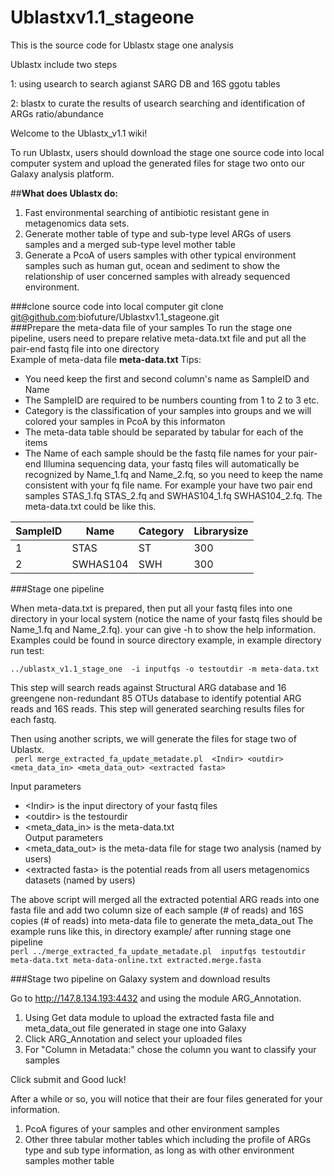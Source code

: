 # Ublastxv1.1_stageone
This is the source code for Ublastx stage one analysis

Ublastx include two steps

1: using usearch to search agianst SARG DB and 16S ggotu tables 

2: blastx to curate the results of usearch searching and identification of ARGs ratio/abundance

Welcome to the Ublastx_v1.1 wiki!

To run Ublastx, users should download the stage one source code into local computer system and upload the generated files for stage two onto our Galaxy analysis platform. 

##**What does Ublastx do:**   
1. Fast environmental searching of antibiotic resistant gene in metagenomics data sets.   
2. Generate mother table of type and sub-type level ARGs of users samples and a merged sub-type level mother table    
3. Generate a PcoA of users samples with other typical environment samples such as human gut, ocean and sediment to show the relationship of user concerned samples with already sequenced environment.

###clone source code into local computer
    git clone  git@github.com:biofuture/Ublastxv1.1_stageone.git  
###Prepare the meta-data file of your samples
 To run the stage one pipeline, users need to prepare relative meta-data.txt file and put all the pair-end fastq file into one directory  
Example of meta-data file **meta-data.txt**  Tips:   
* You need keep the first and second column's name as SampleID and Name
* The SampleID are required to be numbers counting from 1 to 2 to 3 etc.
* Category is the classification of your samples into groups and we will colored your samples in PcoA by this informaton
* The meta-data table should be separated by tabular for each of the items 
* The Name of each sample should be the fastq file names for your pair-end Illumina sequencing data, your fastq files will automatically be recognized by Name_1.fq and Name_2.fq, so you need to keep the name consistent with your fq file name.  For example your have two pair end samples STAS_1.fq STAS_2.fq and SWHAS104_1.fq SWHAS104_2.fq. The meta-data.txt could be like this.

SampleID | Name | Category | Librarysize
---------|------|-----------|------------ 
 1       | STAS | ST  |         300  
 2       | SWHAS104 | SWH  |         300

###Stage one pipeline

When meta-data.txt is prepared, then put all your fastq files into one directory in your local system (notice the name of your fastq files should be Name_1.fq and Name_2.fq). your can give -h to show the help information. Examples could be found in source directory example, in example directory run test:   

`../ublastx_v1.1_stage_one  -i inputfqs -o testoutdir -m meta-data.txt`  

This step will search reads against Structural ARG database and 16 greengene non-redundant 85 OTUs database to identify potential ARG reads and 16S reads. This step will generated searching results files for each fastq.  
 
Then using another scripts, we will generate the files for stage two of Ublastx.   
` perl merge_extracted_fa_update_metadate.pl  <Indir> <outdir> <meta_data_in> <meta_data_out> <extracted fasta>`  

Input parameters
* \<Indir\> is the input directory of your fastq files
* \<outdir\> is the testourdir
* \<meta_data_in\> is the meta-data.txt  
Output parameters
* \<meta_data_out\> is the meta-data file for stage two analysis (named by users)
* \<extracted fasta\> is the potential reads from all users metagenomics datasets (named by users)

The above script will merged all the extracted potential ARG reads into one fasta file and add two column size of each sample (# of reads) and 16S copies (# of reads) into meta-data file to generate the meta_data_out 
The example runs like this, in directory example/ after running stage one pipeline  
`perl ../merge_extracted_fa_update_metadate.pl  inputfqs testoutdir meta-data.txt meta-data-online.txt extracted.merge.fasta`  

###Stage two pipeline on Galaxy system and download results

Go to http://147.8.134.193:4432 and using the module ARG_Annotation.  

1. Using Get data module to upload the extracted fasta file and meta_data_out file generated in stage one into Galaxy  
2. Click ARG_Annotation and select your uploaded files  
3. For \"Column in Metadata:\" chose the column you want to classify your samples  

Click submit and Good luck!

After a while or so, you will notice that their are four files generated for your information.  
 
1. PcoA figures of your samples and other environment samples  
2. Other three tabular mother tables which including the profile of ARGs type and sub type information, as long as with other environment samples mother table  



